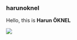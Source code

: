 
### harunoknel


Hello, this is **Harun ÖKNEL**

<img src="https://github-readme-stats.vercel.app/api?username=harunoknel&show_icons=true&count_private=true&theme=dark"/>

